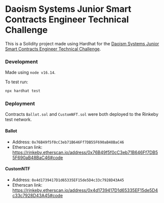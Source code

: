# Daoism Systems Junior Smart Contracts Engineer Technical Challenge

This is a Solidity project made using Hardhat for the [Daoism Systems Junior Smart Contracts Engineer Technical Challenge](https://gist.github.com/arseneeth/47e01c47312f735ab13e205e8a10887a).

### Development

Made using `node v16.14`.

To test run:

```bash
npx hardhat test
```

### Deployment

Contracts `Ballot.sol` and `CustomNFT.sol` were both deployed to the Rinkeby test network.

#### Ballot

* Address: `0x76B49f5f0cC3eb71B646Ff7DB55F690aB48BaC46`
* Etherscan link: https://rinkeby.etherscan.io/address/0x76B49f5f0cC3eb71B646Ff7DB55F690aB48BaC46#code

#### CustomNTF

* Address: `0x4d1739417D1d65335EF15de5D4c33c7928D43A45`
* Etherscan link: https://rinkeby.etherscan.io/address/0x4d1739417D1d65335EF15de5D4c33c7928D43A45#code
